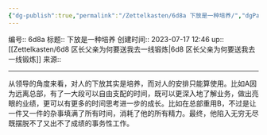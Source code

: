 ```yaml
---
{"dg-publish":true,"permalink":"/Zettelkasten/6d8a 下放是一种培养/","dgPassFrontmatter":true}
---
```


编号:: 6d8a
标题:: 下放是一种培养
创建时间:: 2023-07-17 12:46
up:: [[Zettelkasten/6d8 区长父亲为何要送我去一线锻炼\|6d8 区长父亲为何要送我去一线锻炼]]
来源:: 

---

从领导的角度来看，对人的下放其实是培养，而对人的安排只能算使用。比如A因为远离总部，有了一大段可以自由支配的时间，既可以更深入地了解业务，做出亮眼的业绩，更可以有更多的时间思考进一步的成长。比如在总部重用B，不过是让一件又一件的杂事填满了所有时间，消耗了他的所有精力。最终，他陷入无穷无尽既摆脱不了又出不了成绩的事务性工作。